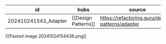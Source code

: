 
| id                   | hubs                | source                                           |
| -------------------- | ------------------- | ------------------------------------------------ |
| 202410241543_Adapter | [[Design Patterns]] | https://refactoring.guru/design-patterns/adapter |
![[Pasted image 20241024154438.png]]
